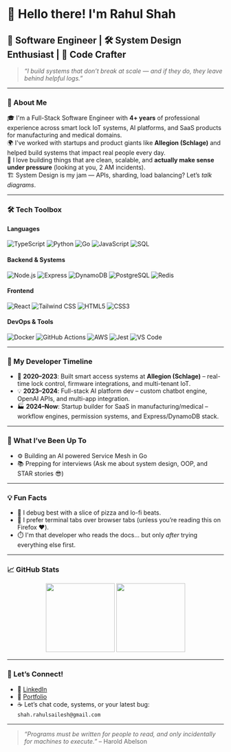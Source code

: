 # 👋 Hello there! I'm Rahul Shah 

## 🚀 Software Engineer | 🛠️ System Design Enthusiast | 🎨 Code Crafter

> _“I build systems that don’t break at scale — and if they do, they leave behind helpful logs.”_

---

### 🧠 About Me

🎓 I'm a Full-Stack Software Engineer with **4+ years** of professional experience across smart lock IoT systems, AI platforms, and SaaS products for manufacturing and medical domains.  
🌍 I've worked with startups and product giants like **Allegion (Schlage)** and helped build systems that impact real people every day.  
🧩 I love building things that are clean, scalable, and **actually make sense under pressure** (looking at you, 2 AM incidents).  
🏗️ System Design is my jam — APIs, sharding, load balancing? Let’s *talk diagrams*.  

---

### 🛠️ Tech Toolbox

#### Languages  
![TypeScript](https://img.shields.io/badge/-TypeScript-3178C6?style=flat&logo=typescript&logoColor=white)
![Python](https://img.shields.io/badge/-Python-3776AB?style=flat&logo=python&logoColor=white)
![Go](https://img.shields.io/badge/-Go-00ADD8?style=flat&logo=go&logoColor=white)
![JavaScript](https://img.shields.io/badge/-JavaScript-F7DF1E?style=flat&logo=javascript&logoColor=black)
![SQL](https://img.shields.io/badge/-SQL-4479A1?style=flat&logo=mysql&logoColor=white)

#### Backend & Systems  
![Node.js](https://img.shields.io/badge/-Node.js-339933?style=flat&logo=nodedotjs&logoColor=white)
![Express](https://img.shields.io/badge/-Express-black?style=flat&logo=express&logoColor=white)
![DynamoDB](https://img.shields.io/badge/-DynamoDB-4053D6?style=flat&logo=amazon-dynamodb&logoColor=white)
![PostgreSQL](https://img.shields.io/badge/-PostgreSQL-336791?style=flat&logo=postgresql&logoColor=white)
![Redis](https://img.shields.io/badge/-Redis-DC382D?style=flat&logo=redis&logoColor=white)

#### Frontend  
![React](https://img.shields.io/badge/-React-61DAFB?style=flat&logo=react&logoColor=black)
![Tailwind CSS](https://img.shields.io/badge/-Tailwind-38B2AC?style=flat&logo=tailwind-css&logoColor=white)
![HTML5](https://img.shields.io/badge/-HTML5-E34F26?style=flat&logo=html5&logoColor=white)
![CSS3](https://img.shields.io/badge/-CSS3-1572B6?style=flat&logo=css3&logoColor=white)

#### DevOps & Tools  
![Docker](https://img.shields.io/badge/-Docker-2496ED?style=flat&logo=docker&logoColor=white)
![GitHub Actions](https://img.shields.io/badge/-GitHub%20Actions-2088FF?style=flat&logo=github-actions&logoColor=white)
![AWS](https://img.shields.io/badge/-AWS-232F3E?style=flat&logo=amazon-aws&logoColor=white)
![Jest](https://img.shields.io/badge/-Jest-C21325?style=flat&logo=jest&logoColor=white)
![VS Code](https://img.shields.io/badge/-VS%20Code-007ACC?style=flat&logo=visual-studio-code&logoColor=white)

---

### 💼 My Developer Timeline

- 🧠 **2020–2023**: Built smart access systems at **Allegion (Schlage)** – real-time lock control, firmware integrations, and multi-tenant IoT.
- 💡 **2023–2024**: Full-stack AI platform dev – custom chatbot engine, OpenAI APIs, and multi-app integration.
- 🏭 **2024–Now**: Startup builder for SaaS in manufacturing/medical – workflow engines, permission systems, and Express/DynamoDB stack.

---

### 🧪 What I’ve Been Up To

- ⚙️ Building an AI powered Service Mesh in Go
- 📚 Prepping for interviews (Ask me about system design, OOP, and STAR stories 😎)

---

### 💡 Fun Facts

- 🍕 I debug best with a slice of pizza and lo-fi beats.
- 🐧 I prefer terminal tabs over browser tabs (unless you’re reading this on Firefox ❤️).
- ⏱️ I'm that developer who reads the docs… but only *after* trying everything else first.

---

### 📈 GitHub Stats

<p align="center">
  <img src="https://github-readme-stats.vercel.app/api?username=rahulSailesh-shah&show_icons=true&theme=radical" height="160" />
  <img src="https://github-readme-stats.vercel.app/api/top-langs/?username=rahulSailesh-shah&layout=compact&theme=radical" height="160"/>
</p>

---

### 🤝 Let’s Connect!

- 💼 [LinkedIn](https://www.linkedin.com/in/rahul-shah17/)  
- 🧠 [Portfolio](https://rahulshah-phi.vercel.app/)  
- ☕ Let’s chat code, systems, or your latest bug: `shah.rahulsailesh@gmail.com`

---

> *“Programs must be written for people to read, and only incidentally for machines to execute.”* – Harold Abelson  
